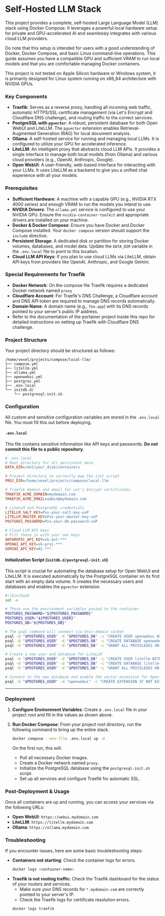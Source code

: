 # Self-Hosted LLM Stack

This project provides a complete, self-hosted Large Language Model (LLM) stack using Docker Compose. It leverages a powerful local hardware setup for private and GPU-accelerated AI and seamlessly integrates with various cloud LLM providers.

Do note that this setup is intended for users with a good understanding of Docker, Docker Compose, and basic Linux command-line operations. This guide assumes you have a compatible GPU and sufficient VRAM to run local models and that you are comfortable managing Docker containers.

This project is not tested on Apple Silicon hardware or Windows system, it is primarily designed for Linux system running on x86_64 architecture with NVIDIA GPUs.

### Key Components

  * **Traefik**: Serves as a reverse proxy, handling all incoming web traffic, automatic HTTPS/SSL certificate management (via Let's Encrypt and Cloudflare DNS challenge), and routing traffic to the correct services.
  * **PostgreSQL with `pgvector`**: A robust, persistent database for both Open WebUI and LiteLLM. The `pgvector` extension enables Retrieval-Augmented Generation (RAG) for local document analysis.
  * **Ollama**: A self-hosted service for running and managing local LLMs. It is configured to utilize your GPU for accelerated inference.
  * **LiteLLM**: An intelligent proxy that abstracts cloud LLM APIs. It provides a single interface to manage both local models (from Ollama) and various cloud providers (e.g., OpenAI, Anthropic, Google).
  * **Open WebUI**: A user-friendly, web-based interface for interacting with your LLMs. It uses LiteLLM as a backend to give you a unified chat experience with all your models.

### Prerequisites

  * **Sufficient Hardware**: A machine with a capable GPU (e.g., NVIDIA RTX 4000 series) and enough VRAM to run the models you intend to use.
  * **NVIDIA Drivers**: The `ollama.yml` service is configured to use your NVIDIA GPU. Ensure the `nvidia-container-toolkit` and appropriate drivers are installed on your machine.
  * **Docker & Docker Compose**: Ensure you have Docker and Docker Compose installed. Your `docker compose` version should support the `include` directive.
  * **Persistent Storage**: A dedicated disk or partition for storing Docker volumes, databases, and model data. Update the `DATA_DIR` variable in the `.env.local` file to point to this location.
  * **Cloud LLM API Keys**: If you plan to use cloud LLMs via LiteLLM, obtain API keys from providers like OpenAI, Anthropic, and Google Gemini.

### Special Requirements for Traefik

  * **Docker Network**: On the compose file Traefik requires a dedicated Docker network named `proxy`
  * **Cloudflare Account**: For Traefik's DNS Challenge, a Cloudflare account and DNS API token are required to manage DNS records automatically.
  * **Domain Name**: A domain name (e.g., `foo.app`) with its DNS records pointed to your server's public IP address.
  * Refer to the documentation of the portainer project inside this repo for detailed instructions on setting up Traefik with Cloudflare DNS challenge.

### Project Structure

Your project directory should be structured as follows:

```
/home/vexel/projects/compose/local-llm/
├── compose.yml
├── litellm.yml
├── ollama.yml
├── openwebui.yml
├── postgres.yml
├── .env.local
└── initdb.d/
    └── postgresql-init.sh
```

### Configuration

All custom and sensitive configuration variables are stored in the `.env.local` file. You must fill this out before deploying.

#### `.env.local`

This file contains sensitive information like API keys and passwords. **Do not commit this file to a public repository.**

```ini
# .env.local
# Root directory for all persistent data
DATA_DIR=/mnt/your_disk/containers

# Project directory to correctly map the init script
PROJ_DIR=/home/vexel/projects/compose/local-llm

# Traefik domain and email for Let's Encrypt certificates
TRAEFIK_ACME_DOMAIN=mydomain.com
TRAEFIK_ACME_EMAIL=admin@mydomain.com

# LiteLLM and PostgreSQL credentials
LITELLM_SALT_KEY=Pxx-your-salt-key-xxP
LITELLM_MASTER_KEY=Pxx-your-master-key-xxP
POSTGRES_PASSWORD=Pxx-your-db-password-xxP

# Cloud LLM API keys
# Fill these in with your own keys
ANTHROPIC_API_KEY=sk-ant-***
OPENAI_API_KEY=sk-proj-***
GEMINI_API_KEY=AI-***
```

#### Initialization Script (`initdb.d/postgresql-init.sh`)

This script is crucial for automating the database setup for Open WebUI and LiteLLM. It is executed automatically by the PostgreSQL container on its first start with an empty data volume. It creates the necessary users and databases and enables the `pgvector` extension.

```bash
#!/bin/bash
set -e

# These are the environment variables passed to the container
POSTGRES_PASSWORD="${POSTGRES_PASSWORD}"
POSTGRES_USER="${POSTGRES_USER}"
POSTGRES_DB="${POSTGRES_DB}"

# The psql command will connect via Unix-domain socket
psql -U "$POSTGRES_USER" -d "$POSTGRES_DB" -c "CREATE USER openwebui WITH PASSWORD '$POSTGRES_PASSWORD';"
psql -U "$POSTGRES_USER" -d "$POSTGRES_DB" -c "CREATE DATABASE openwebui OWNER openwebui;"
psql -U "$POSTGRES_USER" -d "$POSTGRES_DB" -c "GRANT ALL PRIVILEGES ON DATABASE openwebui TO openwebui;"

# Create a new user and database for LiteLLM
psql -U "$POSTGRES_USER" -d "$POSTGRES_DB" -c "CREATE USER litellm WITH PASSWORD '$POSTGRES_PASSWORD';"
psql -U "$POSTGRES_USER" -d "$POSTGRES_DB" -c "CREATE DATABASE litellm OWNER litellm;"
psql -U "$POSTGRES_USER" -d "$POSTGRES_DB" -c "GRANT ALL PRIVILEGES ON DATABASE litellm TO litellm;"

# Connect to the new database and enable the vector extension for Open WebUI
psql -U "$POSTGRES_USER" -d "openwebui" -c "CREATE EXTENSION IF NOT EXISTS vector;"
```

-----

### Deployment

1.  **Configure Environment Variables**: Create a `.env.local` file in your project root and fill in the values as shown above.

2.  **Run Docker Compose**: From your project root directory, run the following command to bring up the entire stack.

    ```bash
    docker compose --env-file .env.local up -d
    ```

    On the first run, this will:

      * Pull all necessary Docker images.
      * Create a Docker network named `proxy`.
      * Initialize the PostgreSQL database using the `postgresql-init.sh` script.
      * Set up all services and configure Traefik for automatic SSL.

### Post-Deployment & Usage

Once all containers are up and running, you can access your services via the following URLs:

  * **Open WebUI**: `https://webui.mydomain.com`
  * **LiteLLM**: `https://litellm.mydomain.com`
  * **Ollama**: `https://ollama.mydomain.com`

### Troubleshooting

If you encounter issues, here are some basic troubleshooting steps:

  * **Containers not starting**: Check the container logs for errors.
    ```bash
    docker logs <container-name>
    ```
  * **Traefik is not routing traffic**: Check the Traefik dashboard for the status of your routers and services.
      * Make sure your DNS records for `*.mydomain.com` are correctly pointed to your server's IP.
      * Check the Traefik logs for certificate resolution errors.
    ```bash
    docker logs traefik
    ```
